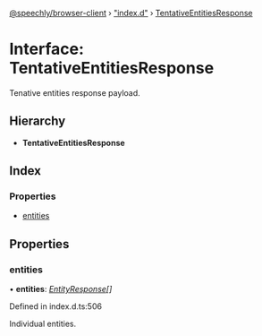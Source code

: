 [@speechly/browser-client](../README.md) › ["index.d"](../modules/_index_d_.md) › [TentativeEntitiesResponse](_index_d_.tentativeentitiesresponse.md)

# Interface: TentativeEntitiesResponse

Tenative entities response payload.

## Hierarchy

* **TentativeEntitiesResponse**

## Index

### Properties

* [entities](_index_d_.tentativeentitiesresponse.md#entities)

## Properties

###  entities

• **entities**: *[EntityResponse](_index_d_.entityresponse.md)[]*

Defined in index.d.ts:506

Individual entities.
